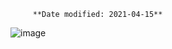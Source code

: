 		 **Date modified: 2021-04-15**



![image](https://user-images.githubusercontent.com/70181621/114814810-f0585f00-9def-11eb-86ab-c0ba0d5546df.png)
